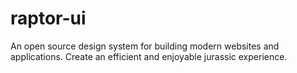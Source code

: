 # raptor-ui
An open source design system for building modern websites and applications. Create an efficient and enjoyable jurassic experience.
